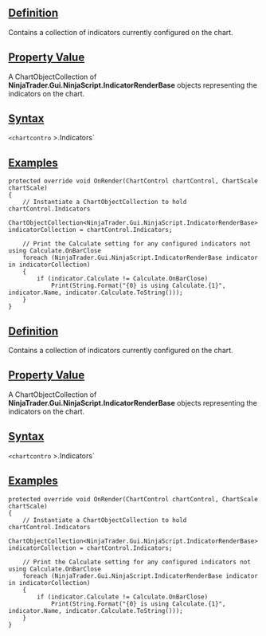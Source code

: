 ## [Definition](https://developer.ninjatrader.com/docs/desktop/indicators\#definition)

Contains a collection of indicators currently configured on the chart.

## [Property Value](https://developer.ninjatrader.com/docs/desktop/indicators\#property-value)

A ChartObjectCollection of **NinjaTrader.Gui.NinjaScript.IndicatorRenderBase** objects representing the indicators on the chart.

## [Syntax](https://developer.ninjatrader.com/docs/desktop/indicators\#syntax)

`<chartcontro` >.Indicators\`

## [Examples](https://developer.ninjatrader.com/docs/desktop/indicators\#examples)

```jsx-150469391 csharp
protected override void OnRender(ChartControl chartControl, ChartScale chartScale)
{
    // Instantiate a ChartObjectCollection to hold chartControl.Indicators
    ChartObjectCollection<NinjaTrader.Gui.NinjaScript.IndicatorRenderBase> indicatorCollection = chartControl.Indicators;

    // Print the Calculate setting for any configured indicators not using Calculate.OnBarClose
    foreach (NinjaTrader.Gui.NinjaScript.IndicatorRenderBase indicator in indicatorCollection)
    {
        if (indicator.Calculate != Calculate.OnBarClose)
            Print(String.Format("{0} is using Calculate.{1}", indicator.Name, indicator.Calculate.ToString()));
    }
}

```

## [Definition](https://developer.ninjatrader.com/docs/desktop/indicators\#definition)

Contains a collection of indicators currently configured on the chart.

## [Property Value](https://developer.ninjatrader.com/docs/desktop/indicators\#property-value)

A ChartObjectCollection of **NinjaTrader.Gui.NinjaScript.IndicatorRenderBase** objects representing the indicators on the chart.

## [Syntax](https://developer.ninjatrader.com/docs/desktop/indicators\#syntax)

`<chartcontro` >.Indicators\`

## [Examples](https://developer.ninjatrader.com/docs/desktop/indicators\#examples)

```jsx-150469391 csharp
protected override void OnRender(ChartControl chartControl, ChartScale chartScale)
{
    // Instantiate a ChartObjectCollection to hold chartControl.Indicators
    ChartObjectCollection<NinjaTrader.Gui.NinjaScript.IndicatorRenderBase> indicatorCollection = chartControl.Indicators;

    // Print the Calculate setting for any configured indicators not using Calculate.OnBarClose
    foreach (NinjaTrader.Gui.NinjaScript.IndicatorRenderBase indicator in indicatorCollection)
    {
        if (indicator.Calculate != Calculate.OnBarClose)
            Print(String.Format("{0} is using Calculate.{1}", indicator.Name, indicator.Calculate.ToString()));
    }
}

```